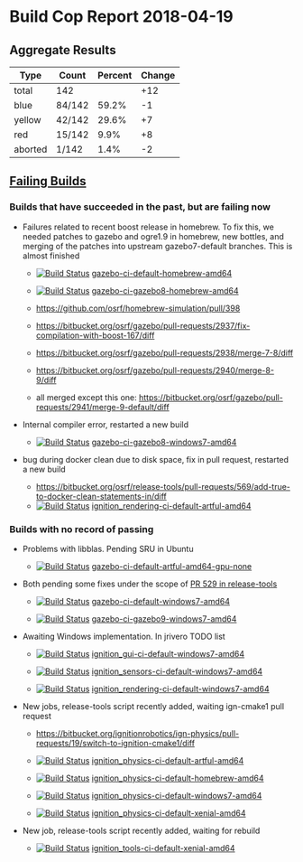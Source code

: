 # Build Cop Report 2018-04-19

## Aggregate Results

| Type | Count | Percent | Change |
|--|--|--|--|
| total | 142 | | +12 |
| blue | 84/142 | 59.2% | -1 |
| yellow | 42/142 | 29.6% | +7 |
| red | 15/142 | 9.9% | +8 |
| aborted | 1/142 | 1.4% | -2 |

## [Failing Builds](https://build.osrfoundation.org/view/main/view/BuildCopFail/)

### Builds that have succeeded in the past, but are failing now

* Failures related to recent boost release in homebrew. To fix this, we needed patches to gazebo and ogre1.9 in homebrew, new bottles, and merging of the patches into upstream gazebo7-default branches. This is almost finished

    * [![Build Status](https://build.osrfoundation.org/job/gazebo-ci-default-homebrew-amd64//badge/icon)](https://build.osrfoundation.org/job/gazebo-ci-default-homebrew-amd64/) [gazebo-ci-default-homebrew-amd64](https://build.osrfoundation.org/job/gazebo-ci-default-homebrew-amd64/)

    * [![Build Status](https://build.osrfoundation.org/job/gazebo-ci-gazebo8-homebrew-amd64//badge/icon)](https://build.osrfoundation.org/job/gazebo-ci-gazebo8-homebrew-amd64/) [gazebo-ci-gazebo8-homebrew-amd64](https://build.osrfoundation.org/job/gazebo-ci-gazebo8-homebrew-amd64/)
 
    * https://github.com/osrf/homebrew-simulation/pull/398
    * https://bitbucket.org/osrf/gazebo/pull-requests/2937/fix-compilation-with-boost-167/diff
    * https://bitbucket.org/osrf/gazebo/pull-requests/2938/merge-7-8/diff
    * https://bitbucket.org/osrf/gazebo/pull-requests/2940/merge-8-9/diff
    * all merged except this one: https://bitbucket.org/osrf/gazebo/pull-requests/2941/merge-9-default/diff

* Internal compiler error, restarted a new build

    * [![Build Status](https://build.osrfoundation.org/buildStatus/icon?job=gazebo-ci-gazebo8-windows7-amd64&build=156)](https://build.osrfoundation.org/job/gazebo-ci-gazebo8-windows7-amd64/156/) [gazebo-ci-gazebo8-windows7-amd64](https://build.osrfoundation.org/job/gazebo-ci-gazebo8-windows7-amd64/)

* bug during docker clean due to disk space, fix in pull request, restarted a new build

    * https://bitbucket.org/osrf/release-tools/pull-requests/569/add-true-to-docker-clean-statements-in/diff
    * [![Build Status](https://build.osrfoundation.org/buildStatus/icon?job=ignition_rendering-ci-default-artful-amd64&build=3)](https://build.osrfoundation.org/job/ignition_rendering-ci-default-artful-amd64/3/) [ignition_rendering-ci-default-artful-amd64](https://build.osrfoundation.org/job/ignition_rendering-ci-default-artful-amd64/)


### Builds with no record of passing

* Problems with libblas. Pending SRU in Ubuntu

    * [![Build Status](https://build.osrfoundation.org/job/gazebo-ci-default-artful-amd64-gpu-none//badge/icon)](https://build.osrfoundation.org/job/gazebo-ci-default-artful-amd64-gpu-none/) [gazebo-ci-default-artful-amd64-gpu-none](https://build.osrfoundation.org/job/gazebo-ci-default-artful-amd64-gpu-none/)

* Both pending some fixes under the scope of [PR 529 in release-tools](https://bitbucket.org/osrf/release-tools/pull-requests/529/fix-windows-gazebo-build/diff)

    * [![Build Status](https://build.osrfoundation.org/job/gazebo-ci-default-windows7-amd64//badge/icon)](https://build.osrfoundation.org/job/gazebo-ci-default-windows7-amd64/) [gazebo-ci-default-windows7-amd64](https://build.osrfoundation.org/job/gazebo-ci-default-windows7-amd64/)

    * [![Build Status](https://build.osrfoundation.org/job/gazebo-ci-gazebo9-windows7-amd64//badge/icon)](https://build.osrfoundation.org/job/gazebo-ci-gazebo9-windows7-amd64/) [gazebo-ci-gazebo9-windows7-amd64](https://build.osrfoundation.org/job/gazebo-ci-gazebo9-windows7-amd64/)

* Awaiting Windows implementation. In jrivero TODO list

    * [![Build Status](https://build.osrfoundation.org/job/ignition_gui-ci-default-windows7-amd64//badge/icon)](https://build.osrfoundation.org/job/ignition_gui-ci-default-windows7-amd64/) [ignition_gui-ci-default-windows7-amd64](https://build.osrfoundation.org/job/ignition_gui-ci-default-windows7-amd64/)

    * [![Build Status](https://build.osrfoundation.org/job/ignition_sensors-ci-default-windows7-amd64//badge/icon)](https://build.osrfoundation.org/job/ignition_sensors-ci-default-windows7-amd64/) [ignition_sensors-ci-default-windows7-amd64](https://build.osrfoundation.org/job/ignition_sensors-ci-default-windows7-amd64/)

    * [![Build Status](https://build.osrfoundation.org/job/ignition_rendering-ci-default-windows7-amd64//badge/icon)](https://build.osrfoundation.org/job/ignition_rendering-ci-default-windows7-amd64/) [ignition_rendering-ci-default-windows7-amd64](https://build.osrfoundation.org/job/ignition_rendering-ci-default-windows7-amd64/)

* New jobs, release-tools script recently added, waiting ign-cmake1 pull request

    * https://bitbucket.org/ignitionrobotics/ign-physics/pull-requests/19/switch-to-ignition-cmake1/diff

    * [![Build Status](https://build.osrfoundation.org/job/ignition_physics-ci-default-artful-amd64//badge/icon)](https://build.osrfoundation.org/job/ignition_physics-ci-default-artful-amd64/) [ignition_physics-ci-default-artful-amd64](https://build.osrfoundation.org/job/ignition_physics-ci-default-artful-amd64/)

    * [![Build Status](https://build.osrfoundation.org/job/ignition_physics-ci-default-homebrew-amd64//badge/icon)](https://build.osrfoundation.org/job/ignition_physics-ci-default-homebrew-amd64/) [ignition_physics-ci-default-homebrew-amd64](https://build.osrfoundation.org/job/ignition_physics-ci-default-homebrew-amd64/)

    * [![Build Status](https://build.osrfoundation.org/job/ignition_physics-ci-default-windows7-amd64//badge/icon)](https://build.osrfoundation.org/job/ignition_physics-ci-default-windows7-amd64/) [ignition_physics-ci-default-windows7-amd64](https://build.osrfoundation.org/job/ignition_physics-ci-default-windows7-amd64/)

    * [![Build Status](https://build.osrfoundation.org/job/ignition_physics-ci-default-xenial-amd64//badge/icon)](https://build.osrfoundation.org/job/ignition_physics-ci-default-xenial-amd64/) [ignition_physics-ci-default-xenial-amd64](https://build.osrfoundation.org/job/ignition_physics-ci-default-xenial-amd64/)

* New job, release-tools script recently added, waiting for rebuild

    * [![Build Status](https://build.osrfoundation.org/buildStatus/icon?job=ignition_tools-ci-default-xenial-amd64&build=2)](https://build.osrfoundation.org/job/ignition_tools-ci-default-xenial-amd64/2/) [ignition_tools-ci-default-xenial-amd64](https://build.osrfoundation.org/job/ignition_tools-ci-default-xenial-amd64/)